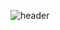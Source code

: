 ![header](https://capsule-render.vercel.app/api?type=waving&color=gradient&customColorList=0,2,3,6,9&height=250&section=header&text=Hyun's%20Github&fontSize=50&fontColor=FFFFFF&animation=fadeIn&fontAlignY=41)


<!--
**hyuni0316/hyuni0316** is a ✨ _special_ ✨ repository because its `README.md` (this file) appears on your GitHub profile.

Here are some ideas to get you started:

- 🔭 I’m currently working on ...8
- 🌱 I’m currently learning ...
- 👯 I’m looking to collaborate on ...
- 🤔 I’m looking for help with ...
- 💬 Ask me about ...
- 📫 How to reach me: ...
- 😄 Pronouns: ...
- ⚡ Fun fact: ...
-->

